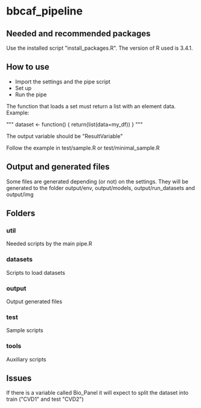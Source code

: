 # bbcaf_pipeline
## Needed and recommended packages

Use the installed script "install_packages.R". The version of R used is 3.4.1.

## How to use

- Import the settings and the pipe script
- Set up
- Run the pipe

The function that loads a set must return a list with an element data. Example:

"""
dataset <- function() {
    return(list(data=my_df))
}
"""

The output variable should be "ResultVariable"

Follow the example in test/sample.R or test/minimal_sample.R

## Output and generated files

Some files are generated depending (or not) on the settings. They will be generated to the folder output/env, output/models, output/run_datasets and output/img

## Folders
 
### util

Needed scripts by the main pipe.R

### datasets

Scripts to load datasets

### output

Output generated files

### test

Sample scripts

### tools

Auxiliary scripts
 
## Issues

If there is a variable called Bio_Panel it will expect to split the dataset into train ("CVD1" and test "CVD2")
